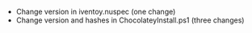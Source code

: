 - Change version in iventoy.nuspec (one change)
- Change version and hashes in ChocolateyInstall.ps1 (three changes)